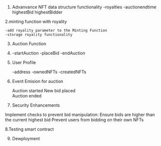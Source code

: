 1. Advanvance NFT data structure functionality
   -royalties
   -auctionendtime
   highestBid
   highestBidder

2.minting function with royality

    -add royality parameter to the Minting Function
    -storage royality functionality
3. Auction Function
4. 
    -startAuction
   -placeBid
   -endAuction
   
5. User Profile

    -address
    -ownedNFTs
   -createdNFTs

6. Event Emision for auction

   Auction started
   New bid placed    
   Auction ended


6. Security Enhancements


Implement checks to prevent bid manipulation:
Ensure bids are higher than the current highest bid
Prevent users from bidding on their own NFTs

 8.Testing smart contract



9. Dewployment
